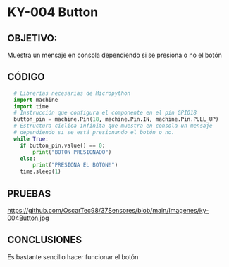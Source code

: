 # KY-004 Button

## OBJETIVO:
Muestra un mensaje en consola dependiendo si se presiona o no el botón

## CÓDIGO
```python
  # Librerías necesarias de Micropython
  import machine
  import time
  # Instrucción que configura el componente en el pin GPIO18 
  button_pin = machine.Pin(18, machine.Pin.IN, machine.Pin.PULL_UP)
  # Estructura ciclica infinita que muestra en consola un mensaje 
  # dependiendo si se está presionando el botón o no.
  while True:
    if button_pin.value() == 0:
        print("BOTON PRESIONADO")
    else:
        print("PRESIONA EL BOTON!")
    time.sleep(1)
```

## PRUEBAS

https://github.com/OscarTec98/37Sensores/blob/main/Imagenes/ky-004Button.jpg


## CONCLUSIONES
Es bastante sencillo hacer funcionar el botón
